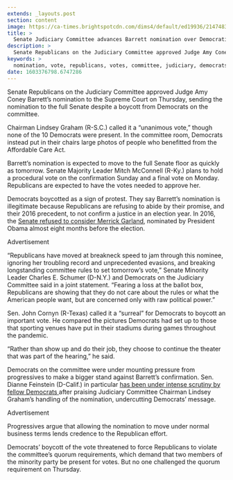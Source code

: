 ```yaml
--- 
extends: _layouts.post 
section: content 
image: https://ca-times.brightspotcdn.com/dims4/default/ed19936/2147483647/strip/true/crop/4902x2574+0+347/resize/1200x630!/quality/90/?url=https%3A%2F%2Fcalifornia-times-brightspot.s3.amazonaws.com%2Fde%2Ff9%2F591dc02447698a138985f13ad7f9%2Fsupreme-court-barrett-57802.jpg 
title: > 
  Senate Judiciary Committee advances Barrett nomination over Democratic boycott 
description: > 
  Senate Republicans on the Judiciary Committee approved Judge Amy Coney Barrett’s nomination to the Supreme Court on Thursday, sending the nomination to the full Senate despite a boycott from Democrats on the committee.In the committee room, Democrats instead put in their chairs large photos of people who benefitted from the Affordable Care Act.Barrett’s nomination is expected to move to the full Senate floor as quickly as tomorrow.They say Barrett’s nomination is illegitimate because Republicans are refusing to abide by their promise, and their 2016 precedent, to not confirm a justice in an election year.Sen. Dianne Feinstein (D-Calif.) in particular has been under intense scrutiny by fellow Democrats after praising Judiciary Committee Chairman Lindsey Graham’s handling of the nomination, undercutting Democrats’ message. 
keywords: > 
  nomination, vote, republicans, votes, committee, judiciary, democrats, boycott, barrett, barretts, democratic, advances, senate 
date: 1603376798.6747286 
--- 
```

<div><p>Senate Republicans on the Judiciary Committee approved Judge Amy Coney Barrett&#8217;s nomination to the Supreme Court on Thursday, sending the nomination to the full Senate despite a boycott from Democrats on the committee.</p><p>Chairman Lindsey Graham (R-S.C.) called it a &#8220;unanimous vote,&#8221; though none of the 10 Democrats were present. In the committee room, Democrats instead put in their chairs large photos of people who benefitted from the Affordable Care Act.</p><p>Barrett&#8217;s nomination is expected to move to the full Senate floor as quickly as tomorrow. Senate Majority Leader Mitch McConnell (R-Ky.) plans to hold a procedural vote on the confirmation Sunday and a final vote on Monday. Republicans are expected to have the votes needed to approve her.</p><p>Democrats boycotted as a sign of protest. They say Barrett&#8217;s nomination is illegitimate because Republicans are refusing to abide by their promise, and their 2016 precedent, to not confirm a justice in an election year. In 2016, the <a class="link" href="https://www.latimes.com/nation/ct-mcconnell-supreme-court-garland-20160320-story.html">Senate refused to consider Merrick Garland</a>, nominated by President Obama almost eight months before the election.</p><p class="google-dfp-ad-caption">Advertisement</p>
    <p id="google-add20113e4-e345-4798-bd26-549f52cf0693" class="google-dfp-ad injected">
        <p class="google-dfp-ad-placeholder"></p>
    </p>
<p>&#8220;Republicans have moved at breakneck speed to jam through this nominee, ignoring her troubling record and unprecedented evasions, and breaking longstanding committee rules to set tomorrow&#8217;s vote,&#8221; Senate Minority Leader Charles E. Schumer (D-N.Y.) and Democrats on the Judiciary Committee said in a joint statement. &#8220;Fearing a loss at the ballot box, Republicans are showing that they do not care about the rules or what the American people want, but are concerned only with raw political power.&#8221;</p><p>Sen. John Cornyn (R-Texas) called it a &#8220;surreal&#8221; for Democrats to boycott an important vote. He compared the pictures Democrats had set up to those that sporting venues have put in their stadiums during games throughout the pandemic.</p><p> &#8220;Rather than show up and do their job, they choose to continue the theater that was part of the hearing,&#8221; he said.</p><p>Democrats on the committee were under mounting pressure from progressives to make a bigger stand against Barrett&#8217;s confirmation. Sen. Dianne Feinstein (D-Calif.) in particular <a class="link" href="https://www.latimes.com/politics/story/2020-10-16/dianne-feinstein-liberal-critics-amy-coney-barrett-supreme-court-hearing">has been under intense scrutiny by fellow Democrats </a>after praising Judiciary Committee Chairman Lindsey Graham&#8217;s handling of the nomination, undercutting Democrats&#8217; message. </p><p class="google-dfp-ad-caption">Advertisement</p>
    <p id="google-ad113c795b-80fc-475f-a347-9d73c278142e" class="google-dfp-ad injected">
        <p class="google-dfp-ad-placeholder"></p>
    </p>
<p></p><p id="nativo_1"></p><p>Progressives argue that allowing the nomination to move under normal business terms lends credence to the Republican effort.</p><p>Democrats&#8217; boycott of the vote threatened to force Republicans to violate the committee&#8217;s quorum requirements, which demand that two members of the minority party be present for votes. But no one challenged the quorum requirement on Thursday.</p></div>